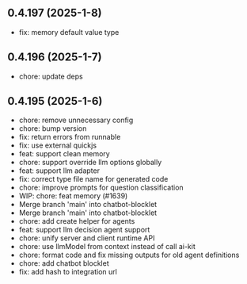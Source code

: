## 0.4.197 (2025-1-8)

- fix: memory default value type

## 0.4.196 (2025-1-7)

- chore: update deps

## 0.4.195 (2025-1-6)

- chore: remove unnecessary config
- chore: bump version
- fix: return errors from runnable
- fix: use external quickjs
- feat: support clean memory
- chore: support override llm options globally
- feat: support llm adapter
- fix: correct type file name for generated code
- chore: improve prompts for question classification
- WIP: chore: feat memory (#1639)
- Merge branch 'main' into chatbot-blocklet
- Merge branch 'main' into chatbot-blocklet
- chore: add create helper for agents
- feat: support llm decision agent support
- chore: unify server and client runtime API
- chore: use llmModel from context instead of call ai-kit
- chore: format code and fix missing outputs for old agent definitions
- chore: add chatbot blocklet
- fix: add hash to integration url
